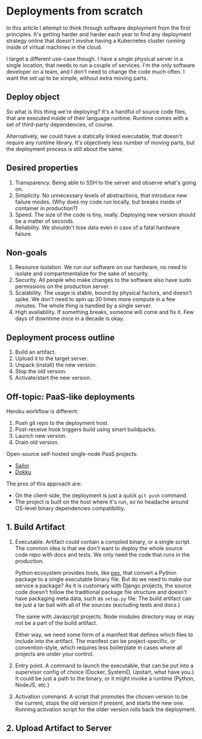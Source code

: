 # Deployments from scratch

In this article I attempt to think through software deployment from the first principles.
It's getting harder and harder each year to find any deployment strategy online that doesn't
involve having a Kubernetes cluster running inside of virtual machines in the cloud.

I target a different use-case though.
I have a single physical server in a single location, that needs to run a couple of services.
I'm the only software developer on a team, and I don't need to change the code much often.
I want the set up to be simple, without extra moving parts.

## Deploy object

So what is this thing we're deploying?
It's a handful of source code files, that are executed inside of their language runtime.
Runtime comes with a set of third-party dependencies, of course.

Alternatively, we could have a statically linked executable, that doesn't require any runtime library.
It's objectively less number of moving parts, but the deployment process is still about the same.

## Desired properties

1. Transparency. Being able to SSH to the server and observe what's going on.
2. Simplicity. No unnecessary levels of abstractions, that introduce new failure modes.
   (Why does my code run locally, but breaks inside of container in production?)
3. Speed. The size of the code is tiny, really. Deploying new version should be a matter of seconds.
4. Reliability. We shouldn't lose data even in case of a fatal hardware failure.

## Non-goals

1. Resource isolation. We run our software on our hardware, no need to isolate and compartmentalize for the sake of security.
2. Security. All people who make changes to the software also have sudo permissions on the production server.
3. Scalability. The usage is stable, bound by physical factors, and doesn't spike.
   We don't need to spin up 30 times more compute in a few minutes. The whole thing is handled by a single server.
4. High availability. If something breaks, someone will come and fix it. Few days of downtime once in a decade is okay.

## Deployment process outline

1. Build an artifact.
2. Upload it to the target server.
3. Unpack (install) the new version.
4. Stop the old version.
5. Activate/start the new version.

## Off-topic: PaaS-like deployments

Heroku workflow is different:

1. Push git repo to the deployment host.
2. Post-receive hook triggers build using smart buildpacks.
3. Launch new version.
4. Drain old version.

Open-source self-hosted single-node PaaS projects:

- [Sailor](https://github.com/mardix/sailor)
- [Dokku](https://dokku.com/)

The pros of this approach are:
- On the client-side, the deployment is just a quick `git push` command.
- The project is built on the host where it's run, so no headache around OS-level binary dependencies compatibility.

## 1. Build Artifact

1. Executable.
   Artifact could contain a compiled binary, or a single script.
   The common idea is that we don't want to deploy the whole source code repo with docs and tests.
   We only need the code that runs in the production.

   Python ecosystem provides tools, like [pex](https://pex.readthedocs.io>), that convert a Python package to a single executable binary file.
   But do we need to make our service a package?
   As it is customary with Django projects, the source code doesn't follow the traditional package file structure and doesn't have packaging meta data, such as `setup.py` file.
   The build artifact can be just a tar ball with all of the sources (excluding tests and docs.)

   The same with Javascript projects. Node modules directory may or may not be a part of the build artifact.

   Either way, we need some form of a manifest that defines which files to include into the artifact.
   The manifest can be project-specific, or convention-style, which requires less boilerplate in cases where all projects are under your control.

2. Entry point. 
   A command to launch the executable, that can be put into a supervisor config of choice (Docker, SystemD, Upstart, what have you.)
   It could be just a path to the binary, or it might invoke a runtime (Python, NodeJS, etc.)

3. Activation command.
   A script that promotes the chosen version to be the current, stops the old version if present, and starts the new one.
   Running activation script for the older version rolls back the deployment.

## 2. Upload Artifact to Server
